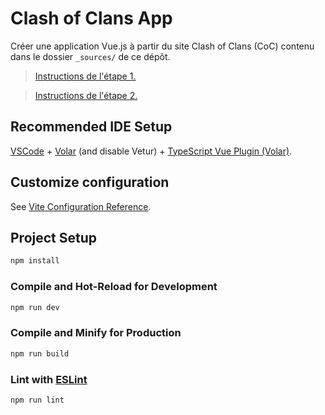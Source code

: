 # Clash of Clans App
Créer une application Vue.js à partir du site Clash of Clans (CoC)
contenu dans le dossier `_sources/` de ce dépôt.

> [Instructions de l'étape 1.](Etape-1.md)

> [Instructions de l'étape 2.](Etape-2.md)

## Recommended IDE Setup

[VSCode](https://code.visualstudio.com/) + [Volar](https://marketplace.visualstudio.com/items?itemName=Vue.volar) (and disable Vetur) + [TypeScript Vue Plugin (Volar)](https://marketplace.visualstudio.com/items?itemName=Vue.vscode-typescript-vue-plugin).

## Customize configuration

See [Vite Configuration Reference](https://vitejs.dev/config/).

## Project Setup

```sh
npm install
```

### Compile and Hot-Reload for Development

```sh
npm run dev
```

### Compile and Minify for Production

```sh
npm run build
```

### Lint with [ESLint](https://eslint.org/)

```sh
npm run lint
```

